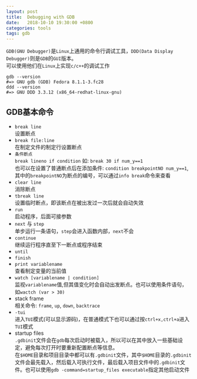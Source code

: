 ```yaml
---
layout: post
title:  Debugging with GDB
date:   2018-10-10 19:30:00 +0800
categories: tools
tags: gdb
---
```


`GDB(GNU Debugger)`是`Linux`上通用的命令行调试工具，`DDD(Data Display Debugger)`则是`GDB`的`GUI`版本。  
可以使用他们在`Linux`上实现`c/c++`的调试工作

```shell
gdb --version
#=> GNU gdb (GDB) Fedora 8.1.1-3.fc28
ddd --version
#=> GNU DDD 3.3.12 (x86_64-redhat-linux-gnu)
```

## GDB基本命令

* `break line`  
    设置断点
* `break file:line`  
    在制定文件的制定行设置断点
* `条件断点`  
    `break lineno if condition` 如: `break 30 if num_y==1`  
    也可以在设置了普通断点后在添加条件: `condition breakpointNO num_y==1`,
    其中的`breakpointNO`为断点的编号，可以通过`info break`命令来查看
* `clear line`  
    消除断点
* `tbreak line`  
    设置临时断点，即该断点在被出发过一次后就会自动失效
* `run`  
    启动程序，后面可接参数
* `next` 与 `step`  
    单步运行一条语句，`step`会进入函数内部，`next`不会
* `continue`  
    继续运行程序直至下一断点或程序结束
* `until`
* `finish`
* `print variablename`  
    查看制定变量的当前值
* `watch [variablename | condition]`  
    监视`variablename`值,但其值变化时会自动出发断点。也可以使用条件语句，如`wactch (var > 30)`
* stack frame  
    相关命令: `frame`, `up`, `down`, `backtrace`
* `-tui`  
    进入`TUI`模式(可以显示源码)，在普通模式下也可以通过按`ctrl+x,ctrl+a`进入`TUI`模式
* startup files  
    `.gdbinit`文件会在`gdb`每次启动时被载入，所以可以在其中放入一些基础设定，避免每次打开时要重新配置断点等信息。  
    在`$HOME`目录和项目目录中都可以有`.gdbinit`文件，其中`$HOME`目录的`.gdbinit`文件会最先载入，然后载入可执行文件，最后载入项目文件中的`.gdbinit`文件。也可以使用`gdb -command=startup_files executable`指定其他启动文件
